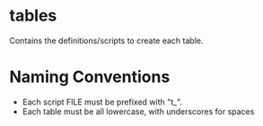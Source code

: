 # tables
Contains the definitions/scripts to create each table.

# Naming Conventions
- Each script FILE must be prefixed with "t_".
- Each table must be all lowercase, with underscores for spaces